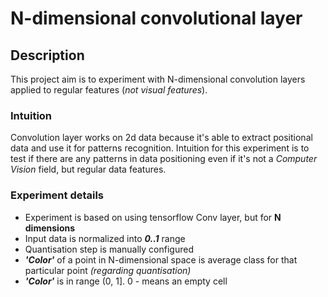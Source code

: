 # N-dimensional convolutional layer

## Description
This project aim is to experiment with N-dimensional convolution layers 
applied to regular features (*not visual features*). 

### Intuition
Convolution layer works on 2d data because it's able to extract 
positional data and use it for patterns recognition. Intuition for
this experiment is to test if there are any patterns in data 
positioning even if it's not a *Computer Vision* field, but regular 
data features.

### Experiment details
- Experiment is based on using tensorflow Conv layer, but for 
**N dimensions**
- Input data is normalized into ***0..1*** range
- Quantisation step is manually configured
- ***'Color'*** of a point in N-dimensional space is average class for
    that particular point  *(regarding quantisation)*
- ***'Color'*** is in range (0, 1]. 0 - means an empty cell

